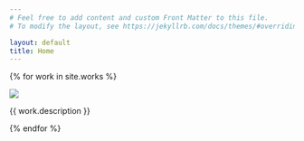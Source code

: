 ```yaml
---
# Feel free to add content and custom Front Matter to this file.
# To modify the layout, see https://jekyllrb.com/docs/themes/#overriding-theme-defaults

layout: default
title: Home 
---
```

{% for work in site.works %}
<div class="art-grp" id="art01">
    <div class="art-img-container">
        <a href="{{ work.url }}"><img class="art-img" src=".{{ work.image }}"/></a>
    </div>
    <div class="art-label-container">
        <p class="art-label">{{ work.description }}</p>
    </div>
</div>
{% endfor %}
